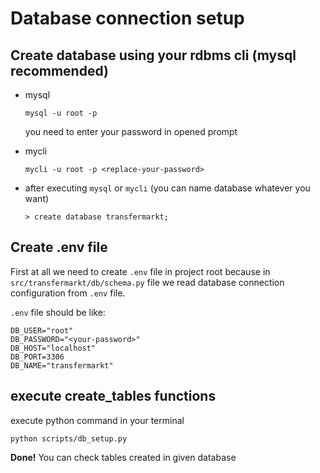 # Database connection setup

## Create database using your rdbms cli (**mysql recommended**)

- mysql

    ```shell
    mysql -u root -p
    ```
    you need to enter your password in opened prompt

- mycli
    ```shell
    mycli -u root -p <replace-your-password>
    ```

- after executing `mysql` or `mycli` (you can name database whatever you want)
    ```shell
    > create database transfermarkt;
    ```

## Create .env file

First at all we need to create `.env` file in project root because in `src/transfermarkt/db/schema.py` file we read database connection configuration from `.env` file. 

`.env` file should be like:


```
DB_USER="root"
DB_PASSWORD="<your-password>"
DB_HOST="localhost"
DB_PORT=3306
DB_NAME="transfermarkt"
```

## execute create_tables functions

execute python command in your terminal

```shell
python scripts/db_setup.py
```

**Done!** You can check tables created in given database